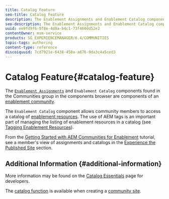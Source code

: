 ```yaml
---
title: Catalog Feature
seo-title: Catalog Feature
description: The Enablement Assignments and Enablement Catalog components are components of an enablement community
seo-description: The Enablement Assignments and Enablement Catalog components are components of an enablement community
uuid: ee9fd9f6-9f8e-4d8a-b4c1-73f466dd52e2
contentOwner: msm-service
products: SG_EXPERIENCEMANAGER/6.4/COMMUNITIES
topic-tags: authoring
content-type: reference
discoiquuid: 7cd7921e-6438-450a-a676-9da3c4a5ced3
---
```


# Catalog Feature{#catalog-feature}

The [ `Enablement Assignments`](assignments.md) and `Enablement Catalog` components found in the Communities group in the components browser are components of an [enablement community](overview.md#enablement-community).

The `Enablement Catalog` component allows community members to access a catalog of [enablement resources](resources.md). The use of AEM tags is an important part of managing the listing of enablement resources in a catalog (see [Tagging Enablement Resources](tag-resources.md)).

From the [Getting Started with AEM Communities for Enablement](getting-started-enablement.md) tutorial, see a member's view of assignments and catalogs in the [Experience the Published Site](enablement-published-site.md) section.

## Additional Information {#additional-information}

More information may be found on the [Catalog Essentials](catalog-developer-essentials.md) page for developers.

The [catalog function](functions.md#catalog-function) is available when creating a [community site](sites-console.md).
